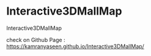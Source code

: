 # Interactive3DMallMap
Interactive3DMallMap

check on Github Page : https://kamranyaseen.github.io/Interactive3DMallMap/
